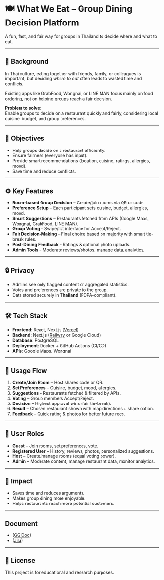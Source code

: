 # 🍽️ What We Eat – Group Dining Decision Platform

A fun, fast, and fair way for groups in Thailand to decide where and what to eat.

---

## 📌 Background
In Thai culture, eating together with friends, family, or colleagues is important, but deciding *where to eat* often leads to wasted time and conflicts.  

Existing apps like GrabFood, Wongnai, or LINE MAN focus mainly on food ordering, not on helping groups reach a fair decision.  

**Problem to solve:**  
Enable groups to decide on a restaurant quickly and fairly, considering local cuisine, budget, and group preferences.

---

## 🎯 Objectives
- Help groups decide on a restaurant efficiently.  
- Ensure fairness (everyone has input).  
- Provide smart recommendations (location, cuisine, ratings, allergies, mood).  
- Save time and reduce conflicts.

---

## ⚙️ Key Features
- **Room-based Group Decision** – Create/join rooms via QR or code.  
- **Preference Setup** – Each participant sets cuisine, budget, allergies, mood.  
- **Smart Suggestions** – Restaurants fetched from APIs (Google Maps, Wongnai, GrabFood, LINE MAN).  
- **Group Voting** – Swipe/list interface for Accept/Reject.  
- **Fair Decision-Making** – Final choice based on majority with smart tie-break rules.  
- **Post-Dining Feedback** – Ratings & optional photo uploads.  
- **Admin Tools** – Moderate reviews/photos, manage data, analytics.  

---

## 🔒 Privacy
- Admins see only flagged content or aggregated statistics.  
- Votes and preferences are private to the group.  
- Data stored securely in **Thailand** (PDPA-compliant).  

---

## 🛠️ Tech Stack
- **Frontend**: React, Next.js ([Vercel](https://vercel.com/))  
- **Backend**: Next.js ([Railway](https://railway.com/) or Google Cloud)  
- **Database**: PostgreSQL  
- **Deployment**: Docker + GitHub Actions (CI/CD)  
- **APIs**: Google Maps, Wongnai  

---

## 🚀 Usage Flow
1. **Create/Join Room** – Host shares code or QR.  
2. **Set Preferences** – Cuisine, budget, mood, allergies.  
3. **Suggestions** – Restaurants fetched & filtered by APIs.  
4. **Voting** – Group members Accept/Reject.  
5. **Decision** – Highest approval wins (fair tie-break).  
6. **Result** – Chosen restaurant shown with map directions + share option.  
7. **Feedback** – Quick rating & photos for better future recs.  

---

## 👤 User Roles
- **Guest** – Join rooms, set preferences, vote.  
- **Registered User** – History, reviews, photos, personalized suggestions.  
- **Host** – Create/manage rooms (equal voting power).  
- **Admin** – Moderate content, manage restaurant data, monitor analytics.  

---

## 📍 Impact
- Saves time and reduces arguments.  
- Makes group dining more enjoyable.  
- Helps restaurants reach more potential customers.  

---

## Document
- ([GG Doc](https://docs.google.com/document/d/1lpNJAadCo4cqqWD7-w_K0akjBc4lDBaMn1u7tO5rYpU/edit?usp=sharing))
- ([Jira](https://ku-team-nattanan.atlassian.net/jira/software/projects/WWE/boards/38/backlog?atlOrigin=eyJpIjoiNzM0YjU2NDZlYzJkNDgyY2FmN2QzNGIyMjljZWJlNDEiLCJwIjoiaiJ9))

---

## 📌 License
This project is for educational and research purposes.
